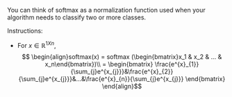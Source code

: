 You can think of softmax as a normalization function used when your algorithm needs to classify two or more classes.

Instructions:
- For $x \in \mathbb{R}^{1Xn}$,
$$ \begin{align}softmax(x) = softmax (\begin{bmatrix}x_1 & x_2 & ... & x_n\end{bmatrix})\\
= \begin{bmatrix} \frac{e^{x}_{1}}{\sum_{j}e^{x_{j}}}&\frac{e^{x}_{2}}{\sum_{j}e^{x_{j}}}&...&\frac{e^{x}_{n}}{\sum_{j}e^{x_{j}}}  \end{bmatrix} \end{align}$$
